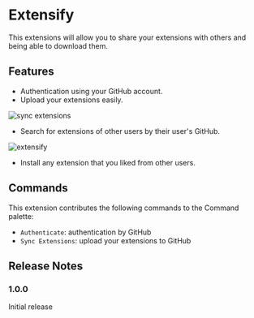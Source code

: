 # Extensify

This extensions will allow you to share your extensions with others and being able to download them.

## Features

- Authentication using your GitHub account.
- Upload your extensions easily.

![sync extensions](https://user-images.githubusercontent.com/68721455/188764317-375ef233-99d0-44c1-aa42-543f70991425.png)

- Search for extensions of other users by their user's GitHub.

![extensify](https://user-images.githubusercontent.com/68721455/188761406-08fc5a05-eb13-4119-82d9-1935e1428e67.png)

- Install any extension that you liked from other users.

## Commands

This extension contributes the following commands to the Command palette:

- `Authenticate`: authentication by GitHub
- `Sync Extensions`: upload your extensions to GitHub

## Release Notes

### 1.0.0

Initial release
